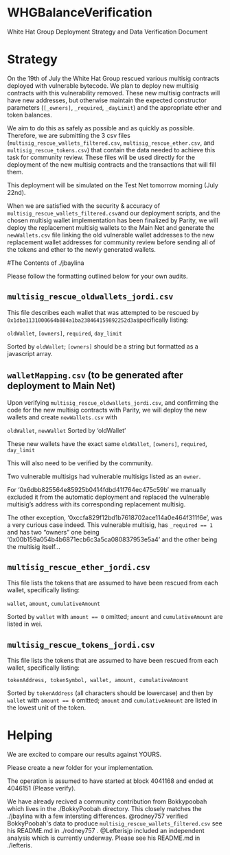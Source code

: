 # WHGBalanceVerification

White Hat Group Deployment Strategy and Data Verification Document



# Strategy  

On the 19th of July the White Hat Group rescued various multisig contracts deployed with vulnerable bytecode. We plan to deploy new multisig contracts with this vulnerability removed. These new multisig contracts will have new addresses, but otherwise maintain the expected constructor parameters (`[_owners]`, `_required`, `_dayLimit`) and the appropriate ether and token balances. 

We aim to do this as safely as possible and as quickly as possible. Therefore, we are submitting the 3 csv files (`multisig_rescue_wallets_filtered.csv`, `multisig_rescue_ether.csv`, and `multisig_rescue_tokens.csv`) that contain the data needed to achieve this task for community review. These files will be used directly for the deployment of the new multisig contracts and the transactions that will fill them.

This deployment will be simulated on the Test Net tomorrow morning (July 22nd).

When we are satisfied with the security & accuracy of `multisig_rescue_wallets_filtered.csv`and our deployment scripts, and the chosen multisig wallet implementation has been finalized by Parity, we will deploy the replacement multisig wallets to the Main Net and generate the `newWallets.csv` file linking the old vulnerable wallet addresses to the new replacement wallet addresses for community review before sending all of the tokens and ether to the newly generated wallets.



#The Contents of ./jbaylina

Please follow the formatting outlined below for your own audits.



## `multisig_rescue_oldwallets_jordi.csv` 

This file describes each wallet that was attempted to be rescued by `0x1dba1131000664b884a1ba238464159892252d3a`specifically listing:

`oldWallet`, `[owners]`, `required`, `day_limit`

Sorted by `oldWallet`; `[owners]` should be a string but formatted as a javascript array.



## `walletMapping.csv`  (to be generated after deployment to Main Net)

Upon verifying `multisig_rescue_oldwallets_jordi.csv`, and confirming the code for the new multisig contracts with Parity, we will deploy the new wallets and create `newWallets.csv` with 

`oldWallet`, `newWallet` Sorted by ‘oldWallet’

These new wallets have the exact same `oldWallet`, `[owners]`, `required`, `day_limit`

This will also need to be verified by the community. 


Two vulnerable multisigs had vulnerable multisigs listed as an `owner`. 

For ‘0x6dbb825564e85925b0414fdbd41f764ec475c59b’ we manually excluded it from the automatic deployment and replaced the vulnerable multisig’s address with its corresponding replacement multisig.

The other exception, ‘0xccfa829f12bd1b7618702ace114a0e464f311f6e’, was a very curious case indeed. This vulnerable multisig, has `_required == 1` and has two “owners” one being ‘0x00b159a054b4b6871ecb6c3a5ca080837953e5a4’ and the other being the multisig itself… 



## `multisig_rescue_ether_jordi.csv`

This file lists the tokens that are assumed to have been rescued from each wallet, specifically listing: 

`wallet`, `amount`, `cumulativeAmount`

Sorted by `wallet` with `amount == 0` omitted; `amount` and `cumulativeAmount` are listed in wei.



## `multisig_rescue_tokens_jordi.csv`  

This file lists the tokens that are assumed to have been rescued from each wallet, specifically listing: 

`tokenAddress, tokenSymbol, wallet, amount, cumulativeAmount`

Sorted by `tokenAddress` (all characters should be lowercase) and then by `wallet` with `amount == 0` omitted; `amount` and `cumulativeAmount` are listed in the lowest unit of the token.


# Helping

We are excited to compare our results against YOURS.

Please create a new folder for your implementation. 

The operation is assumed to have started at block 4041168 and ended at 4046151 (Please verify).

We have already recived a community contribution from Bokkypoobah which lives in the ./BokkyPoobah directory. This closely matches the ./jbaylina with a few intersting differences. @rodney757 verified BokkyPoobah's data to produce `multisig_rescue_wallets_filtered.csv` see his README.md in ./rodney757 . @Lefterisjp included an independent analysis which is currently underway. Please see his README.md in ./lefteris. 
